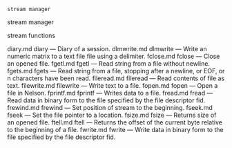 

	
	stream manager

stream manager

stream functions


diary.md diary</a> &#8212; <span class = "refentry-description">Diary of a session.
dlmwrite.md dlmwrite</a> &#8212; <span class = "refentry-description">Write an numeric matrix to a text file file using a delimiter.
fclose.md fclose</a> &#8212; <span class = "refentry-description">Close an opened file.
fgetl.md fgetl</a> &#8212; <span class = "refentry-description">Read string from a file without newline.
fgets.md fgets</a> &#8212; <span class = "refentry-description">Read string from a file, stopping after a newline, or EOF, or n characters have been read.
fileread.md fileread</a> &#8212; <span class = "refentry-description">Read contents of file as text.
filewrite.md filewrite</a> &#8212; <span class = "refentry-description">Write text to a file.
fopen.md fopen</a> &#8212; <span class = "refentry-description">Open a file in Nelson.
fprintf.md fprintf</a> &#8212; <span class = "refentry-description">Writes data to a file.
fread.md fread</a> &#8212; <span class = "refentry-description">Read data in binary form to the file specified by the file descriptor fid.
frewind.md frewind</a> &#8212; <span class = "refentry-description">Set position of stream to the beginning.
fseek.md fseek</a> &#8212; <span class = "refentry-description">Set the file pointer to a location.
fsize.md fsize</a> &#8212; <span class = "refentry-description">Returns size of an opened file.
ftell.md ftell</a> &#8212; <span class = "refentry-description">Returns the offset of the current byte relative to the beginning of a file.
fwrite.md fwrite</a> &#8212; <span class = "refentry-description">Write data in binary form to the file specified by the file descriptor fid.



